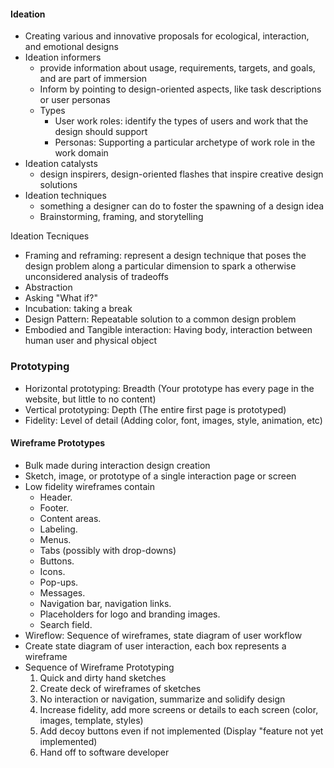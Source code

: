 
#### Ideation
- Creating various and innovative proposals for ecological, interaction, and emotional designs
- Ideation informers
	- provide information about usage, requirements, targets, and goals, and are part of immersion
	- Inform by pointing to design-oriented aspects, like task descriptions or user personas
	- Types
		- User work roles: identify the types of users and work that the design should support
		- Personas: Supporting a particular archetype of work role in the work domain
- Ideation catalysts
	- design inspirers, design-oriented flashes that inspire creative design solutions 
- Ideation techniques
	- something a designer can do to foster the spawning of a design idea
	- Brainstorming, framing, and storytelling 

Ideation Tecniques
- Framing and reframing: represent a design technique that poses the design problem along a particular dimension to spark a otherwise unconsidered analysis of tradeoffs
- Abstraction
- Asking "What if?"
- Incubation: taking a break
- Design Pattern: Repeatable solution to a common design problem
- Embodied and Tangible interaction: Having body, interaction between human user and physical object


### Prototyping
- Horizontal prototyping: Breadth (Your prototype has every page in the website, but little to no content)
- Vertical prototyping: Depth (The entire first page is prototyped)
- Fidelity: Level of detail (Adding color, font, images, style, animation, etc)

#### Wireframe Prototypes
- Bulk made during interaction design creation
- Sketch, image, or prototype of a single interaction page or screen
- Low fidelity wireframes contain
	- Header.
	- Footer.
	- Content areas.
	- Labeling.
	- Menus.
	- Tabs (possibly with drop-downs)
	- Buttons.
	- Icons.
	- Pop-ups.
	- Messages.
	- Navigation bar, navigation links.
	- Placeholders for logo and branding images.
	- Search field.
- Wireflow: Sequence of wireframes, state diagram of user workflow
- Create state diagram of user interaction, each box represents a wireframe
- Sequence of Wireframe Prototyping
	1) Quick and dirty hand sketches 
	2) Create deck of wireframes of sketches
	3) No interaction or navigation, summarize and solidify design
	4) Increase fidelity, add more screens or details to each screen (color, images, template, styles)
	5) Add decoy buttons even if not implemented (Display "feature not yet implemented)
	6) Hand off to software developer
